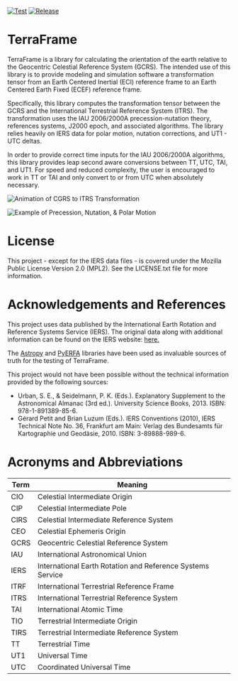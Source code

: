 [![Test](https://github.com/cmorrison31/TerraFrame/actions/workflows/test.yml/badge.svg)](https://github.com/cmorrison31/TerraFrame/actions/workflows/test.yml)
[![Release](https://github.com/cmorrison31/TerraFrame/actions/workflows/release.yml/badge.svg)](https://github.com/cmorrison31/TerraFrame/actions/workflows/release.yml)
# TerraFrame
TerraFrame is a library for calculating the orientation of the earth relative 
to the Geocentric Celestial Reference System (GCRS). The intended use of 
this library is to provide modeling and simulation software a transformation 
tensor from an Earth Centered Inertial (ECI) reference frame to an Earth 
Centered Earth Fixed (ECEF) reference frame.  

Specifically, this library computes the transformation tensor between the 
GCRS and the International Terrestrial Reference System (ITRS). The 
transformation uses the IAU 2006/2000A precession-nutation theory, 
references systems, J2000 epoch, and associated algorithms. The library 
relies heavily on IERS data for polar motion, nutation corrections, and UT1 - 
UTC deltas.

In order to provide correct time inputs for the IAU 2006/2000A 
algorithms, this library provides leap second aware conversions between TT,
UTC, TAI, and UT1. For speed and reduced complexity, the user is encouraged 
to work in TT or TAI and only convert to or from UTC when absolutely necessary.

![Animation of CGRS to ITRS Transformation](https://raw.githubusercontent.com/cmorrison31/TerraFrame/main/Animations/GCRS_to_ITRS.gif)

![Example of Precession, Nutation, & Polar Motion](https://raw.githubusercontent.com/cmorrison31/TerraFrame/main/Animations/Earth%20Motion%20Example.gif)

# License
This project - except for the IERS data files - is covered under the Mozilla 
Public License Version 2.0 (MPL2). See the LICENSE.txt file for more 
information.

# Acknowledgements and References
This project uses data published by the International Earth Rotation and 
Reference Systems Service (IERS). The original data along with additional 
information can be found on the IERS website: 
[here.](https://www.iers.org/IERS/EN/DataProducts/EarthOrientationData/eop.html)

The [Astropy](https://www.astropy.org/) and 
[PyERFA](https://pypi.org/project/pyerfa/) libraries have been used as 
invaluable sources of truth for the testing of TerraFrame.

This project would not have been possible without the technical information 
provided by the following sources:
- Urban, S. E., & Seidelmann, P. K. (Eds.). Explanatory Supplement to the 
Astronomical Almanac (3rd ed.). University Science Books, 2013. ISBN: 
978-1-891389-85-6.
- Gérard Petit and Brian Luzum (Eds.). IERS Conventions (2010), IERS Technical 
Note No. 36, Frankfurt am Main: Verlag des Bundesamts für Kartographie und 
Geodäsie, 2010. ISBN: 3-89888-989-6.

# Acronyms and Abbreviations
| Term | Meaning                                                    |
|------|------------------------------------------------------------|
| CIO  | Celestial Intermediate Origin                              |
| CIP  | Celestial Intermediate Pole                                |
| CIRS | Celestial Intermediate Reference System                    |
| CEO  | Celestial Ephemeris Origin                                 |
| GCRS | Geocentric Celestial Reference System                      |
| IAU  | International Astronomical Union                           |
| IERS | International Earth Rotation and Reference Systems Service |
| ITRF | International Terrestrial Reference Frame                  |
| ITRS | International Terrestrial Reference System                 |
| TAI  | International Atomic Time                                  |
| TIO  | Terrestrial Intermediate Origin                            |
| TIRS | Terrestrial Intermediate Reference System                  |
| TT   | Terrestrial Time                                           |
| UT1  | Universal Time                                             |
| UTC  | Coordinated Universal Time                                 |

